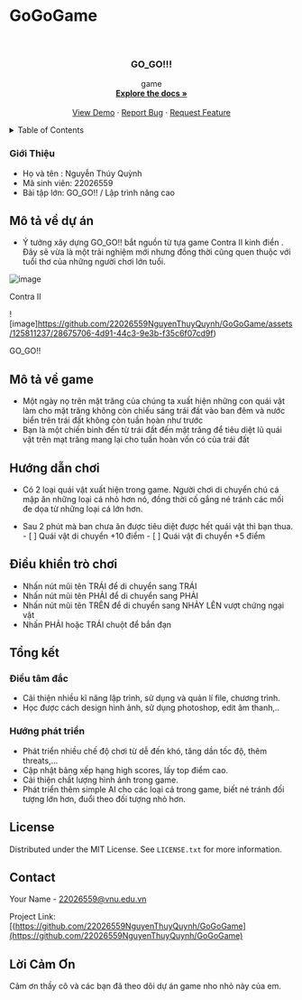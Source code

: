 # GoGoGame
<!-- PROJECT LOGO -->
<br />
<div align="center">
  

  </a>

<h3 align="center">GO_GO!!!</h3>

  <p align="center">
    game
    <br />
    <a href="https://github.com/NguyenThuyQuynh/game"><strong>Explore the docs »</strong></a>
    <br />
    <br />
    <a href="https://github.com/NguyenThuyQuynh/game">View Demo</a>
    ·
    <a href="https://github.com/NguyenThuyQuynh/game/issues">Report Bug</a>
    ·
    <a href="https://github.com/NguyenThuyQuynh/game/issues">Request Feature</a>
  </p>
</div>



<!-- TABLE OF CONTENTS -->
<details>
  <summary>Table of Contents</summary>
  <ol>
    <li>
      <a href="#Giới thiệu">Giới Thiệu</a>
      <ul>
        <li><a href="#built-with">Built With</a></li>
      </ul>
    </li>
    <li>
      <a href="#getting-started">Mô tả dự án</a>
      <ul>
        <li><a href="#prerequisites">Mô tả về game</a></li>
        <li><a href="#installation">Hướng dẫn chơi</a></li>
        <li><a href="#installation">Điều khiển trò chơi</a></li>
      </ul>
    </li>
    <li><a href="#usage">Các kĩ thuật sử dụng trong game</a></li>
    <li><a href="#roadmap">Tổng Kết</a></li>
    <li><a href="#license">License</a></li>
    <li><a href="#contact">Contact</a></li>
    <li><a href="#acknowledgments">Lời Cảm Ơn</a></li>
  </ol>
</details>



<!-- ABOUT THE PROJECT -->
### Giới Thiệu
* []()Họ và tên : Nguyễn Thúy Quỳnh
* []()Mã sinh viên: 22026559
* []()Bài tập lớn: GO_GO!! / Lập trình nâng cao




<!-- Mô tả về game -->
## Mô tả về dự án

* []()Ý tưởng xây dựng GO_GO!! bắt nguồn từ tựa game Contra II kinh điển . Đây sẽ vừa là một trải nghiệm mới nhưng đồng thời cũng quen thuộc với tuổi thơ của những người chơi lớn tuổi.



![image](https://user-images.githubusercontent.com/125616412/236652263-f8838e17-7680-4055-a6cf-a6588582dab9.png)

Contra II

![image]https://github.com/22026559NguyenThuyQuynh/GoGoGame/assets/125811237/28675706-4d91-44c3-9e3b-f35c6f07cd9f)

 GO_GO!!
## Mô tả về game

* []() Một ngày nọ trên mặt trăng của chúng ta xuất hiện những con quái vật làm cho mặt trăng không còn chiếu sáng trái đất vào ban đêm và nước biển trên trái đất không còn tuần hoàn như trước
* []() Bạn là một chiến binh đến từ trái đất đến mặt trăng để tiêu diệt lũ quái vật trên mạt trăng mang lại cho tuần hoàn vốn có của trái đất 

## Hướng dẫn chơi

* []() Có 2 loại quái vật xuất hiện trong game. Người chơi di chuyển chú cá mập ăn những loại cá nhỏ hơn nó, đồng thời cố gắng né tránh các mối đe dọa từ những loại cá lớn hơn.

* []() Sau 2 phút mà ban chưa ăn được tiêu diệt được hết quái vật thì bạn thua.
       - [ ] Quái vật di chuyển +10 điểm
       - [ ] Quái vật đi chuyển +5 điểm 

## Điều khiển trò chơi

* []() Nhấn nút mũi tên TRÁI để di chuyển sang TRÁI
* []() Nhấn nút mũi tên PHẢI để di chuyển sang PHẢI
* []() Nhấn nút mũi tên TRÊN để di chuyển sang  NHẢY LÊN vượt chứng ngại vật
* []() Nhấn PHẢI hoặc TRÁI chuột để bắn đạn





<!-- Tổng kết -->
## Tổng kết
  ### Điều tâm đắc
  * []() Cải thiện nhiều kĩ năng lập trình, sử dụng và quản lí file, chương trình.
  * []() Học được cách design hình ảnh, sử dụng photoshop, edit âm thanh,..
  ### Hướng phát triển
  * []()Phát triển nhiều chế độ chơi từ dễ đến khó, tăng dần tốc độ, thêm threats,...
  * []()Cập nhật bảng xếp hạng high scores, lấy top điểm cao.
  * []()Cải thiện chất lượng hình ảnh trong game.
  * []()Phát triển thêm simple AI cho các loại cá trong game, biết né tránh đối tượng lớn hơn, đuổi theo đối tượng nhỏ hơn.





<!-- LICENSE -->
## License

Distributed under the MIT License. See `LICENSE.txt` for more information.




<!-- CONTACT -->
## Contact

Your Name - 22026559@vnu.edu.vn

Project Link: [(https://github.com/22026559NguyenThuyQuynh/GoGoGame](https://github.com/22026559NguyenThuyQuynh/GoGoGame)



<!-- ACKNOWLEDGMENTS -->
## Lời Cảm Ơn 
 Cảm ơn thầy cô và các bạn đã theo dõi dự án game nho nhỏ này của em.





<!-- MARKDOWN LINKS & IMAGES -->
<!-- https://www.markdownguide.org/basic-syntax/#reference-style-links -->
[contributors-shield]: https://img.shields.io/github/contributors/Buithihuyentam/game.svg?style=for-the-badge
[contributors-url]: https://github.com/Buithihuyentam/game/graphs/contributors
[forks-shield]: https://img.shields.io/github/forks/Buithihuyentam/game.svg?style=for-the-badge
[forks-url]: https://github.com/Buithihuyentam/game/network/members
[stars-shield]: https://img.shields.io/github/stars/Buithihuyentam/game.svg?style=for-the-badge
[stars-url]: https://github.com/Buithihuyentam/game/stargazers
[issues-shield]: https://img.shields.io/github/issues/Buithihuyentam/game.svg?style=for-the-badge
[issues-url]: https://github.com/Buithihuyentam/game/issues
[license-shield]: https://img.shields.io/github/license/Buithihuyentam/game.svg?style=for-the-badge
[license-url]: https://github.com/Buithihuyentam/game/blob/master/LICENSE.txt
[linkedin-shield]: https://img.shields.io/badge/-LinkedIn-black.svg?style=for-the-badge&logo=linkedin&colorB=555
[linkedin-url]: https://linkedin.com/in/linkedin_username
[product-screenshot]: images/screenshot.png
[Next.js]: https://img.shields.io/badge/next.js-000000?style=for-the-badge&logo=nextdotjs&logoColor=white
[Next-url]: https://nextjs.org/
[React.js]: https://img.shields.io/badge/React-20232A?style=for-the-badge&logo=react&logoColor=61DAFB
[React-url]: https://reactjs.org/
[Vue.js]: https://img.shields.io/badge/Vue.js-35495E?style=for-the-badge&logo=vuedotjs&logoColor=4FC08D
[Vue-url]: https://vuejs.org/
[Angular.io]: https://img.shields.io/badge/Angular-DD0031?style=for-the-badge&logo=angular&logoColor=white
[Angular-url]: https://angular.io/
[Svelte.dev]: https://img.shields.io/badge/Svelte-4A4A55?style=for-the-badge&logo=svelte&logoColor=FF3E00
[Svelte-url]: https://svelte.dev/
[Laravel.com]: https://img.shields.io/badge/Laravel-FF2D20?style=for-the-badge&logo=laravel&logoColor=white
[Laravel-url]: https://laravel.com
[Bootstrap.com]: https://img.shields.io/badge/Bootstrap-563D7C?style=for-the-badge&logo=bootstrap&logoColor=white
[Bootstrap-url]: https://getbootstrap.com
[JQuery.com]: https://img.shields.io/badge/jQuery-0769AD?style=for-the-badge&logo=jquery&logoColor=white
[JQuery-url]: https://jquery.com 

